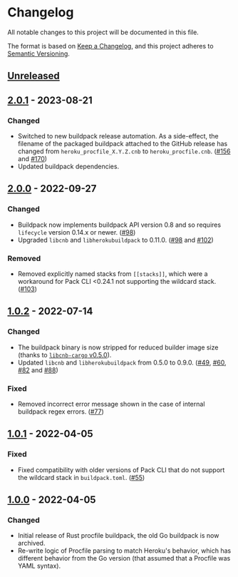 # Changelog

All notable changes to this project will be documented in this file.

The format is based on [Keep a Changelog](https://keepachangelog.com/en/1.1.0/),
and this project adheres to [Semantic Versioning](https://semver.org/spec/v2.0.0.html).

## [Unreleased]

## [2.0.1] - 2023-08-21

### Changed

- Switched to new buildpack release automation. As a side-effect, the filename of the packaged buildpack attached to the GitHub release has changed from `heroku_procfile_X.Y.Z.cnb` to `heroku_procfile.cnb`. ([#156](https://github.com/heroku/procfile-cnb/pull/156) and [#170](https://github.com/heroku/procfile-cnb/pull/170))
- Updated buildpack dependencies.

## [2.0.0] - 2022-09-27

### Changed

- Buildpack now implements buildpack API version 0.8 and so requires `lifecycle` version 0.14.x or newer. ([#98](https://github.com/heroku/procfile-cnb/pull/98))
- Upgraded `libcnb` and `libherokubuildpack` to 0.11.0. ([#98](https://github.com/heroku/procfile-cnb/pull/98) and [#102](https://github.com/heroku/procfile-cnb/pull/102))

### Removed

- Removed explicitly named stacks from `[[stacks]]`, which were a workaround for Pack CLI <0.24.1 not supporting the wildcard stack. ([#103](https://github.com/heroku/procfile-cnb/pull/103))

## [1.0.2] - 2022-07-14

### Changed

- The buildpack binary is now stripped for reduced builder image size (thanks to [`libcnb-cargo` v0.5.0](https://github.com/heroku/libcnb.rs/releases/tag/libcnb-cargo%2Fv0.5.0)).
- Updated `libcnb` and `libherokubuildpack` from 0.5.0 to 0.9.0. ([#49](https://github.com/heroku/procfile-cnb/pull/49), [#60](https://github.com/heroku/procfile-cnb/pull/60), [#82](https://github.com/heroku/procfile-cnb/pull/82) and [#88](https://github.com/heroku/procfile-cnb/pull/88))

### Fixed

- Removed incorrect error message shown in the case of internal buildpack regex errors. ([#77](https://github.com/heroku/procfile-cnb/pull/77))

## [1.0.1] - 2022-04-05

### Fixed

- Fixed compatibility with older versions of Pack CLI that do not support the wildcard stack in `buildpack.toml`. ([#55](https://github.com/heroku/procfile-cnb/pull/55))

## [1.0.0] - 2022-04-05

### Changed

- Initial release of Rust procfile buildpack, the old Go buildpack is now archived.
- Re-write logic of Procfile parsing to match Heroku's behavior, which has different behavior from the Go version (that assumed that a Procfile was YAML syntax).

[unreleased]: https://github.com/heroku/procfile-cnb/compare/v2.0.1...HEAD
[2.0.1]: https://github.com/heroku/procfile-cnb/compare/v2.0.0...v2.0.1
[2.0.0]: https://github.com/heroku/procfile-cnb/compare/v1.0.2...v2.0.0
[1.0.2]: https://github.com/heroku/procfile-cnb/compare/v1.0.1...v1.0.2
[1.0.1]: https://github.com/heroku/procfile-cnb/compare/v1.0.0...v1.0.1
[1.0.0]: https://github.com/heroku/procfile-cnb/releases/tag/v1.0.0
